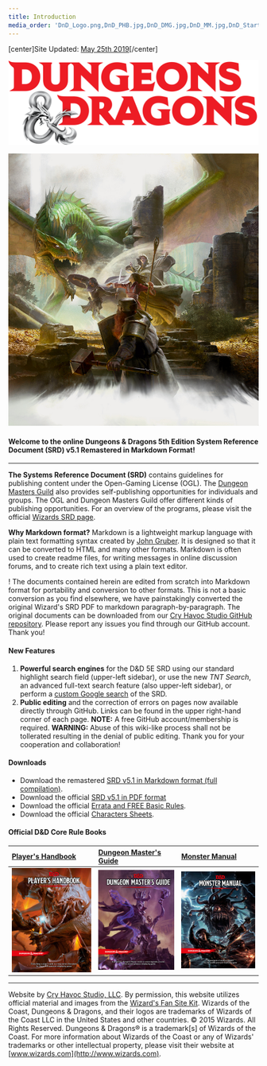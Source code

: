 ```yaml
---
title: Introduction
media_order: 'DnD_Logo.png,DnD_PHB.jpg,DnD_DMG.jpg,DnD_MM.jpg,DnD_Starter_Art.jpg'
---
```


[center]Site Updated: [May 25th 2019](https://ogl-srd5.com/changelog#may25th2019)[/center]

![D&D Logo](DnD_Logo.png)

![Starter Image](DnD_Starter_Art.jpg)

#### Welcome to the online Dungeons & Dragons 5th Edition System Reference Document (SRD) v5.1 Remastered in Markdown Format!

---

**The Systems Reference Document (SRD)** contains guidelines for publishing content under the Open-Gaming License (OGL). The [Dungeon Masters Guild](http://dungeonmastersguild.com/) also provides self-publishing opportunities for individuals and groups. The OGL and Dungeon Masters Guild offer different kinds of publishing opportunities. For an overview of the programs, please visit the official [Wizards SRD page](http://dnd.wizards.com/articles/features/systems-reference-document-srd).

**Why Markdown format?** Markdown is a lightweight markup language with plain text formatting syntax created by [John Gruber](https://daringfireball.net). It is designed so that it can be converted to HTML and many other formats. Markdown is often used to create readme files, for writing messages in online discussion forums, and to create rich text using a plain text editor.

! The documents contained herein are edited from scratch into Markdown format for portability and conversion to other formats. This is not a basic conversion as you find elsewhere, we have painstakingly converted the original Wizard's SRD PDF to markdown paragraph-by-paragraph. The original documents can be downloaded from our [Cry Havoc Studio GitHub repository](https://github.com/CryHavocStudio/OGL-SRD5). Please report any issues you find through our GitHub account. Thank you!

#### New Features
1. **Powerful search engines** for the D&D 5E SRD using our standard highlight search field (upper-left sidebar), or use the new _TNT Search_, an advanced full-text search feature (also upper-left sidebar), or perform a [custom Google search](https://cse.google.com/cse?cx=001286843246981938841:_5jzoxwanvq) of the SRD.
2. **Public editing** and the correction of errors on pages now available directly through GitHub. Links can be found in the upper right-hand corner of each page. **NOTE:** A free GitHub account/membership is required. **WARNING:** Abuse of this wiki-like process shall not be tollerated resulting in the denial of public editing. Thank you for your cooperation and collaboration!

#### Downloads

* Download the remastered [SRD v5.1 in Markdown format (full compilation)](https://github.com/CryHavocStudio/OGL-SRD5/blob/master/D%26D%205E%20SRD%20v5.1%20Compilation.md).
* Download the official [SRD v5.1 in PDF format](http://media.wizards.com/2016/downloads/DND/SRD-OGL_V5.1.pdf)
* Download the official [Errata and FREE Basic Rules](http://dnd.wizards.com/articles/features/basicrules).
* Download the official [Characters Sheets](http://dnd.wizards.com/articles/features/character_sheets).

#### Official D&D Core Rule Books

| [Player's Handbook](https://www.amazon.com/Players-Handbook-Dungeons-Dragons-Wizards/dp/0786965606/ref=asap_bc?ie=UTF8) | [Dungeon Master's Guide](https://www.amazon.com/Dungeon-Masters-Guide-Core-Rulebook/dp/0786965622/ref=asap_bc?ie=UTF8) | [Monster Manual](https://www.amazon.com/Monster-Manual-Core-Rulebook-Wizards/dp/0786965614/ref=asap_bc?ie=UTF8) |
|:----------------------------------------------------------------------------------------------------------------------- |:---------------------------------------------------------------------------------------------------------------------- |:--------------------------------------------------------------------------------------------------------------- |
| ![PHB](DnD_PHB.jpg)                                                                                                     | ![DMG](DnD_DMG.jpg)                                                                                                    | ![MM](DnD_MM.jpg)                                                                                               |

<hr>

Website by [Cry Havoc Studio, LLC](http://cryhavoc.studio). By permission, this website utilizes official material and images from the [Wizard's Fan Site Kit](http://dnd.wizards.com/articles/features/fan-site-kit). Wizards of the Coast, Dungeons & Dragons, and their logos are trademarks of Wizards of the Coast LLC in the United States and other countries. © 2015 Wizards. All Rights Reserved. Dungeons & Dragons® is a trademark[s] of Wizards of the Coast. For more information about Wizards of the Coast or any of Wizards' trademarks or other intellectual property, please visit their website at [www.wizards.com](http://www.wizards.com).
